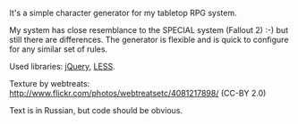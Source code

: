 It's a simple character generator for my tabletop RPG system.

My system has close resemblance to the SPECIAL system (Fallout 2) :-) but still there are differences. The generator is flexible and is quick to configure for any similar set of rules.

Used libraries: [jQuery](http://jquery.com), [LESS](http://www.lesscss.org).

Texture by webtreats: http://www.flickr.com/photos/webtreatsetc/4081217898/ (CC-BY 2.0)

Text is in Russian, but code should be obvious.
